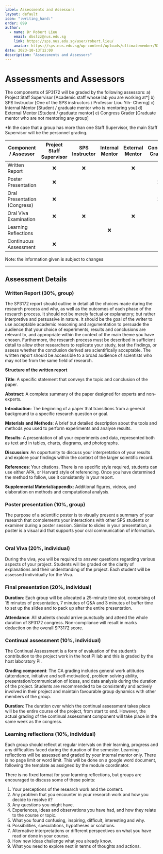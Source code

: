 ```yaml
---
label: Assessments and Assessors
layout: default
icon: ":writing_hand:"
order: 899
author:
  - name: Dr Robert Lieu
    email: dbslzz@nus.edu.sg
    link: https://sps.nus.edu.sg/user/robert.lieu/
    avatar: https://sps.nus.edu.sg/wp-content/uploads/ultimatemember/53/profile_photo.jpg
date: 2023-10-13T12:00
description: "Assessments and Assessors"
---
```


# Assessments and Assessors

The components of SP3172 will be graded by the following assessors: 
a) 	Project Staff Supervisor 	[Academic staff whose lab you are working at*] 
b) 	SPS Instructor			[One of the SPS instructors / Professor Liou Yih- Cherng] 
c) 	Internal Mentor 		[Student / graduate mentor who is mentoring you] 
d)	External Mentor 		[Student / graduate mentor] 
e) 	Congress Grader 		[Graduate mentor who are not mentoring any group] 

*In the case that a group has more than one Staff Supervisor, the main Staff Supervisor will be the personnel grading.


| Component / Assessor         | Project Staff Supervisor | SPS Instructor | Internal Mentor | External Mentor | Congress Graders |
|------------------------------|:------------------------:|:--------------:|:---------------:|:---------------:|:----------------:|
| Written Report               |:x:                       |:x:             |                 |:x:              |                  |
| Poster Presentation          |:x:                       |                |                 |                 |:x:               |
| Oral Presentation (Congress) |:x:                       |                |                 |                 |:x:               |
| Oral Viva Examination        |:x:                       |:x:             |                 |:x:              |                  |
| Learning Reflections         |                          |                |:x:              |                 |                  |
| Continuous Assessment        |:x:                       |                |                 |                 |                  |

Note: the information given is subject to changes

---

## Assessment Details

### Written Report (30%, group) 
The SP3172 report should outline in detail all the choices made during the research process and why, as well as the outcomes of each phase of the research process. It should not be merely factual or explanatory; but rather interpretive and persuasive in nature. It should be the goal of the writer to use acceptable academic reasoning and argumentation to persuade the audience that your choice of experiments, results and conclusions are relevant to, and appropriate within the context of the main theme you have chosen. Furthermore, the research process must be described in sufficient detail to allow other researchers to replicate your study, test the findings, or assess whether the conclusion derived are scientifically acceptable. The written report should be accessible to a broad audience of scientists who may not be from the same field of research. 

**Structure of the written report**
 
**Title**: A specific statement that conveys the topic and conclusion of the paper. 

**Abstract**: A complete summary of the paper designed for experts and non-experts. 

**Introduction**: The beginning of a paper that transitions from a general background to a specific research question or goal. 

**Materials and Methods**: A brief but detailed description about the tools and methods you used to perform experiments and analyse results. 

**Results**: A presentation of all your experiments and data, represented both as text and in tables, charts, diagrams, and photographs. 

**Discussion**: An opportunity to discuss your interpretation of your results and explore your findings within the context of the larger scientific record. 

**References**: Your citations. There is no specific style required, students can use either APA, or Harvard style of referencing. Once you have determined the method to follow, use it consistently in your report. 

**Supplemental Material/appendix**: Additional figures, videos, and elaboration on methods and computational analysis.

### Poster presentation (10%, group) 

The purpose of a scientific poster is to visually present a summary of your research that complements your interactions with other SPS students or examiner during a poster session. Similar to slides in your presentation, a poster is a visual aid that supports your oral communication of information. 
 
### Oral Viva (20%, individual) 

During the viva, you will be required to answer questions regarding various aspects of your project. Students will be graded on the clarity of explanations and their understanding of the project. Each student will be assessed individually for the Viva. 

### Final presentation (20%, individual) 

**Duration**: Each group will be allocated a 25-minute time slot, comprising of 15 minutes of presentation, 7 minutes of Q&A and 3 minutes of buffer time to set up the slides and to pack up after the entire presentation. 

**Attendance**: All students should arrive punctually and attend the whole duration of SP3172 congress. Non-compliance will result in marks deduction on the overall SP3172 score. 

### Continual assessment (10%, individual) 
 
The Continual Assessment is a form of evaluation of the student’s contribution to the project work in the host PI lab and this is graded by the host laboratory PI. 

**Grading component**: The CA grading includes general work attitudes (attendance, initiative and self-motivation), problem solving ability, presentation/communication of ideas, and data analysis during the duration of the project. Students are recommended to be consistently and actively involved in their project and maintain favourable group dynamics with other members of the group. 

**Duration**: The duration over which the continual assessment takes place will be the entire course of the project, from start to end. However, the actual grading of the continual assessment component will take place in the same week as the congress. 

### Learning reflections (10%, individual) 

Each group should reflect at regular intervals on their learning, progress and any difficulties faced during the duration of the semester. Learning reflections will be assessed and graded by your internal mentor only. There is no page limit or word limit. This will be done on a google word document, following the template as assigned by the module coordinator. 

There is no fixed format for your learning reflections, but groups are encouraged to discuss some of these points: 
1. Your perceptions of the research work and the content. 
2. Any problem that you encounter in your research work and how you decide to resolve it? 
3. Any questions you might have. 
4. Experiences, ideas and observations you have had, and how they relate to the course or topic. 
5. What you found confusing, inspiring, difficult, interesting and why. 
6. Possibilities, speculations, hypotheses or solutions. 
7. Alternative interpretations or different perspectives on what you have read or done in your course. 
8. How new ideas challenge what you already know. 
9. What you need to explore next in terms of thoughts and actions. 
